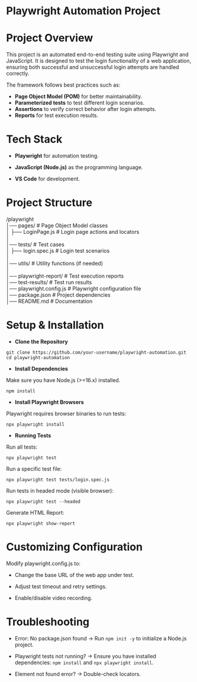 # Playwright Automation Project

# Project Overview

This project is an automated end-to-end testing suite using Playwright and JavaScript. It is designed to test the login functionality of a web application, ensuring both successful and unsuccessful login attempts are handled correctly.

The framework follows best practices such as:

- **Page Object Model (POM)** for better maintainability.
- **Parameterized tests** to test different login scenarios.
- **Assertions** to verify correct behavior after login attempts.
- **Reports** for test execution results.

# Tech Stack

- **Playwright** for automation testing.

- **JavaScript (Node.js)** as the programming language.

- **VS Code** for development.

# Project Structure

/playwright <br>
│── pages/ # Page Object Model classes<br>
│ ├── LoginPage.js # Login page actions and locators<br>
│<br>
│── tests/ # Test cases<br>
│ ├── login.spec.js # Login test scenarios<br>
│<br>
│── utils/ # Utility functions (if needed)<br>
│<br>
│── playwright-report/ # Test execution reports<br>
│── test-results/ # Test run results<br>
│── playwright.config.js # Playwright configuration file<br>
│── package.json # Project dependencies<br>
│── README.md # Documentation<br>

# Setup & Installation

- **Clone the Repository**

`git clone https://github.com/your-username/playwright-automation.git`
`cd playwright-automation`

- **Install Dependencies**

Make sure you have Node.js (>=16.x) installed.

`npm install`

- **Install Playwright Browsers**

Playwright requires browser binaries to run tests:

`npx playwright install`

- **Running Tests**

Run all tests:

`npx playwright test`

Run a specific test file:

`npx playwright test tests/login.spec.js`

Run tests in headed mode (visible browser):

`npx playwright test --headed`

Generate HTML Report:

`npx playwright show-report`

# Customizing Configuration

Modify playwright.config.js to:

- Change the base URL of the web app under test.

- Adjust test timeout and retry settings.

- Enable/disable video recording.

# Troubleshooting

- Error: No package.json found → Run `npm init -y` to initialize a Node.js project.

- Playwright tests not running? → Ensure you have installed dependencies: `npm install` and `npx playwright install`.

- Element not found error? → Double-check locators.
